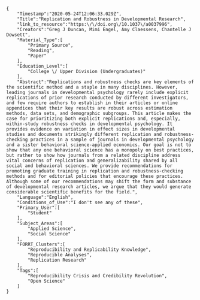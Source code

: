 
    {
        "Timestamp":"2020-05-24T12:06:33.029Z",
        "Title":"Replication and Robustness in Developmental Research",
        "link_to_resource":"https:\/\/doi.org\/10.1037\/a0037996",
        "Creators":"Greg J Duncan, Mimi Engel, Amy Claessens, Chantelle J Dowsett",
        "Material_Type":[
            "Primary Source",
            "Reading",
            "Paper"
        ],
        "Education_Level":[
            "College \/ Upper Division (Undergraduates)"
        ],
        "Abstract":"Replications and robustness checks are key elements of the scientific method and a staple in many disciplines. However, leading journals in developmental psychology rarely include explicit replications of prior research conducted by different investigators, and few require authors to establish in their articles or online appendices that their key results are robust across estimation methods, data sets, and demographic subgroups. This article makes the case for prioritizing both explicit replications and, especially, within-study robustness checks in developmental psychology. It provides evidence on variation in effect sizes in developmental studies and documents strikingly different replication and robustness-checking practices in a sample of journals in developmental psychology and a sister behavioral science-applied economics. Our goal is not to show that any one behavioral science has a monopoly on best practices, but rather to show how journals from a related discipline address vital concerns of replication and generalizability shared by all social and behavioral sciences. We provide recommendations for promoting graduate training in replication and robustness-checking methods and for editorial policies that encourage these practices. Although some of our recommendations may shift the form and substance of developmental research articles, we argue that they would generate considerable scientific benefits for the field.",
        "Language":"English",
        "Conditions_of_Use":"I don't see any of these",
        "Primary_User":[
            "Student"
        ],
        "Subject_Areas":[
            "Applied Science",
            "Social Science"
        ],
        "FORRT_Clusters":[
            "Reproducibility and Replicability Knowledge",
            "Reproducible Analyses",
            "Replication Research"
        ],
        "Tags":[
            "Reproducibility Crisis and Credibility Revolution",
            "Open Science"
        ]
    }
